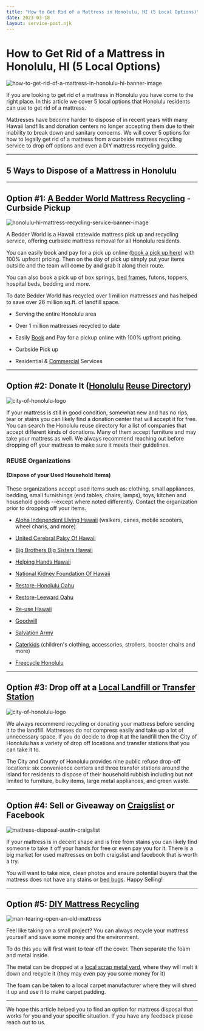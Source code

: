 ```yaml
---
title: "How to Get Rid of a Mattress in Honolulu, HI (5 Local Options)"
date: 2023-03-18
layout: service-post.njk
---
```


# How to Get Rid of a Mattress in Honolulu, HI (5 Local Options)

![how-to-get-rid-of-a-mattress-in-honolulu-hi-banner-image](/images/blog/Most-Attractive-Youtube-Thumbnail-2023-03-18T132011.305-1024x576.png)

If you are looking to get rid of a mattress in Honolulu you have come to the right place. In this article we cover 5 local options that Honolulu residents can use to get rid of a mattress.

Mattresses have become harder to dispose of in recent years with many Hawaii landfills and donation centers no longer accepting them due to their inability to break down and sanitary concerns. We will cover 5 options for how to legally get rid of a mattress from a curbside mattress recycling service to drop off options and even a DIY mattress recycling guide.

* * *

## 5 Ways to Dispose of a Mattress in Honolulu

* * *

## Option #1: [A Bedder World Mattress Recycling](https://www.abedderworld.com/Honolulu-HI) - Curbside Pickup

![honolulu-hi-mattress-recycling-service-banner-image](/images/blog/Screen-Shot-2023-03-18-at-12.55.32-PM-1024x564.png)

A Bedder World is a Hawaii statewide mattress pick up and recycling service, offering curbside mattress removal for all Honolulu residents.

You can easily book and pay for a pick up online ([book a pick up here](https://www.abedderworld.com/book-online/)) with 100% upfront pricing. Then on the day of pick up simply put your items outside and the team will come by and grab it along their route.

You can also book a pick up of box springs, [bed frames](https://www.abedderworld.com/how-to-reinforce-a-bed-frame.html/), futons, toppers, hospital beds, bedding and more.

To date Bedder World has recycled over 1 million mattresses and has helped to save over 26 million sq.ft. of landfill space.

- Serving the entire Honolulu area

- Over 1 million mattresses recycled to date

- Easily [Book](https://www.abedderworld.com/book-online/) and Pay for a pickup online with 100% upfront pricing.

- Curbside Pick up

- Residential & [Commercial](https://www.abedderworld.com/commercial/) Services

* * *

## Option #2: Donate It ([Honolul](https://www.honolulu.gov/opala/recycling/reuse-organizations.html)[u](https://www.honolulu.gov/opala/recycling/reuse-organizations.html) [Reuse Directory](https://www.honolulu.gov/opala/recycling/reuse-organizations.html))

![city-of-honolulu-logo](/images/blog/logo_4.png)

If your mattress is still in good condition, somewhat new and has no rips, tear or stains you can likely find a donation center that will accept it for free. You can search the Honolulu reuse directory for a list of companies that accept different kinds of donations. Many of them accept furniture and may take your mattress as well. We always recommend reaching out before dropping off your mattress to make sure it meets their guidelines.

### REUSE Organizations

#### (Dispose of your Used Household Items)

These organizations accept used items such as: clothing, small appliances, bedding, small furnishings (end tables, chairs, lamps), toys, kitchen and household goods --except where noted differently. Contact the organization prior to dropping off your items.

- [Aloha Independent LIving Hawaii](https://alohailhawaii.org/services/support-groups/) (walkers, canes, mobile scooters, wheel charis, and more)

- [United Cerebral Palsy Of Hawaii](https://unitedcerebralpalsyhawaii.org/donate/) 

- [Big Brothers Big Sisters Hawaii](https://www.bbbshawaii.org/)

- [Helping Hands Hawaii](https://helpinghandshawaii.org/)

- [National Kidney Foundation Of Hawaii](https://kidneyhi.org/)

- [Restore-Honolulu Oahu](https://www.honoluluhabitat.org/restore-donations/)

- [Restore-Leeward Oahu](https://leewardhabitat.org/restore)

- [Re-use Hawaii](https://www.reusehawaii.org/)

- [Goodwill](https://www.goodwillhawaii.org/donate-to-goodwill/)

- [Salvation Army](https://hawaii.salvationarmy.org/)

- [Caterkids](https://shop.caterkids.com/pages/donations) (children's clothing, accessories, strollers, booster chairs and more)

- [Freecycle Honolulu](https://groups.freecycle.org/group/Honolulu/posts/all)

* * *

## Option #3: Drop off at a [Local Landfill or Transfer Station](https://www.honolulu.gov/opala/quick-links/waste-drop-off-locations.html)

![city-of-honolulu-logo](/images/blog/logo_4.png)

We always recommend recycling or donating your mattress before sending it to the landfill. Mattresses do not compress easily and take up a lot of unnecessary space. If you do decide to drop it at the landfill then the City of Honolulu has a variety of drop off locations and transfer stations that you can take it to.

The City and County of Honolulu provides nine public refuse drop-off locations: six convenience centers and three transfer stations around the island for residents to dispose of their household rubbish including but not limited to furniture, bulky items, large metal appliances, and green waste. 

* * *

## Option #4: Sell or Giveaway on [Craigslist](https://honolulu.craigslist.org/) or Facebook

![mattress-disposal-austin-craigslist](/images/blog/Screen-Shot-2019-12-11-at-8.06.07-AM-edited.png)

If your mattress is in decent shape and is free from stains you can likely find someone to take it off your hands for free or even pay you for it. There is a big market for used mattresses on both craigslist and facebook that is worth a try.

You will want to take nice, clean photos and ensure potential buyers that the mattress does not have any stains or [bed bugs](https://www.abedderworld.com/bed-bugs-in-pillow.html/). Happy Selling!

* * *

## Option #5: [DIY Mattress Recycling](https://www.abedderworld.com/how-to-recycle-a-mattress/)

![man-tearing-open-an-old-mattress](/images/blog/Screen-Shot-2019-04-08-at-1.56.55-PM-1024x572.webp)

Feel like taking on a small project? You can always recycle your mattress yourself and save some money and the environment.

To do this you will first want to tear off the cover. Then separate the foam and metal inside.

The metal can be dropped at a [local scrap metal yard](https://www.islandrecycling.com/), where they will melt it down and recycle it (they may even pay you some money for it)

The foam can be taken to a local carpet manufacturer where they will shred it up and use it to make carpet padding.

* * *

We hope this article helped you to find an option for mattress disposal that works for you and your specific situation. If you have any feedback please reach out to us.
